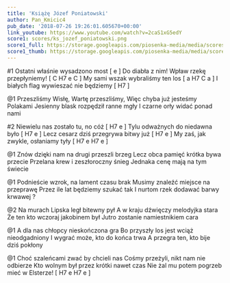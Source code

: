```yaml
---
title: 'Książę Józef Poniatowski'
author: Pan_Kmicic4
pub_date: '2018-07-26 19:26:01.605670+00:00'
link_youtube: https://www.youtube.com/watch?v=2caS1xG5edY
score1: scores/ks_jozef_poniatowski.png
score1_full: https://storage.googleapis.com/piosenka-media/media/scores/ks_jozef_poniatowski.png
score1_thumb: https://storage.googleapis.com/piosenka-media/media/scores/ks_jozef_poniatowski.png.180x0_q85_upscale.png
---
```


#1 
Ostatni właśnie wysadzono most [ e ]
Do diabła z nim! Wpław rzekę przepłyniemy! [ C H7 e C ]
My sami wszak wybraliśmy ten los [ a H7 C a ]
I białych flag wywieszać nie będziemy [ H7 ]

@1
Przeszliśmy Wisłę, Wartę przeszliśmy,
Więc chyba już jesteśmy Polakami
Jesienny blask rozpędził ranne mgły
I czarne orły widać ponad nami

#2
Niewielu nas zostało tu, no cóż [ H7 e ]
Tylu odważnych do niedawna było [ H7 e ]
Lecz cesarz dziś przegrywa bitwy już [ H7 e ]
My zaś, jak zwykle, osłaniamy tyły [ H7 e H7 e ]

@1
Znów dzięki nam na drugi przeszli brzeg
Lecz obca pamięć krótka bywa przecie
Przelana krew i zeszłoroczny śnieg
Jednaka cenę mają na tym świecie

@1
Podnieście wzrok, na lament czasu brak
Musimy znaleźć miejsce na przeprawę
Przez ile lat będziemy szukać tak
I nurtom rzek dodawać barwy krwawej ?

@2
Na murach Lipska legł bitewny pył
A w kraju dźwięczy melodyjka stara
Że ten kto wczoraj jakobinem był
Jutro zostanie namiestnikiem cara

@1
A dla nas chłopcy nieskończona gra
Bo przyszły los jest wciąż nieodgadniony
I wygrać może, kto do końca trwa
A przegra ten, kto bije dziś pokłony

@1
Choć szaleńcami zwać by chcieli nas
Cośmy przeżyli, nikt nam nie odbierze
Kto wolnym był przez krótki nawet czas
Nie żal mu potem pogrzeb mieć w Elsterze! [ H7 e H7 e ]